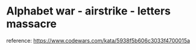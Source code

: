# Alphabet war - airstrike - letters massacre

reference: https://www.codewars.com/kata/5938f5b606c3033f4700015a
